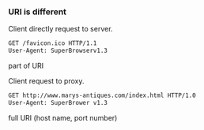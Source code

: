 ### URI is different 
Client directly request to server.
```bash
GET /favicon.ico HTTP/1.1
User-Agent: SuperBrowserv1.3
```
part of URI

Client request to proxy.
```bash
GET http://www.marys-antiques.com/index.html HTTP/1.0
User-Agent: SuperBrower v1.3
```
full URI (host name, port number)


